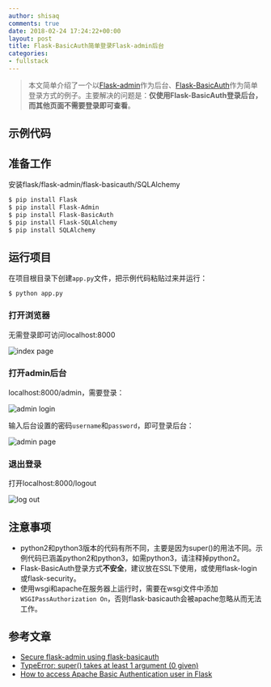 ```yaml
---
author: shisaq
comments: true
date: 2018-02-24 17:24:22+00:00
layout: post
title: Flask-BasicAuth简单登录Flask-admin后台
categories:
- fullstack
---
```


> 本文简单介绍了一个以[Flask-admin](https://flask-admin.readthedocs.io/en/latest/)作为后台、[Flask-BasicAuth](https://flask-basicauth.readthedocs.io/en/latest/)作为简单登录方式的例子。主要解决的问题是：**仅使用Flask-BasicAuth登录后台，而其他页面不需要登录即可查看**。

## 示例代码

<script src="https://gist.github.com/shisaq/37987bc31f140643c47905adcbc9e5b1.js"></script>

## 准备工作

安装flask/flask-admin/flask-basicauth/SQLAlchemy

```sh
$ pip install Flask
$ pip install Flask-Admin
$ pip install Flask-BasicAuth
$ pip install Flask-SQLAlchemy
$ pip install SQLAlchemy
```

## 运行项目

在项目根目录下创建`app.py`文件，把示例代码粘贴过来并运行：

`$ python app.py`

### 打开浏览器

无需登录即可访问localhost:8000

![index page](https://i.loli.net/2018/02/25/5a91f58535f3e.png)

### 打开admin后台

localhost:8000/admin，需要登录：

![admin login](https://i.loli.net/2018/02/25/5a91f584cce48.png)

输入后台设置的密码`username`和`password`，即可登录后台：

![admin page](https://i.loli.net/2018/02/25/5a91f584c828a.png)

### 退出登录

打开localhost:8000/logout

![log out](https://i.loli.net/2018/02/25/5a91f584178e0.png)

## 注意事项

* python2和python3版本的代码有所不同，主要是因为super()的用法不同。示例代码已涵盖python2和python3，如需python3，请注释掉python2。
* Flask-BasicAuth登录方式**不安全**，建议放在SSL下使用，或使用flask-login或flask-security。
* 使用wsgi和apache在服务器上运行时，需要在wsgi文件中添加`WSGIPassAuthorization On`，否则flask-basicauth会被apache忽略从而无法工作。

## 参考文章

* [Secure flask-admin using flask-basicauth](https://computableverse.com/blog/flask-admin-using-basicauth)
* [TypeError: super() takes at least 1 argument (0 given)](https://stackoverflow.com/a/38963433/5769598)
* [How to access Apache Basic Authentication user in Flask](https://stackoverflow.com/a/24128485/5769598)
